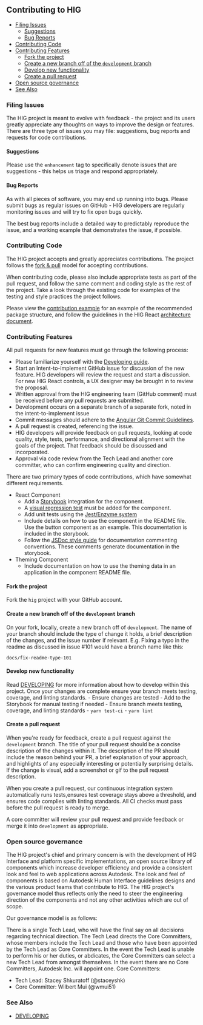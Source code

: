 ## Contributing to HIG

<!-- START doctoc generated TOC please keep comment here to allow auto update -->
<!-- DON'T EDIT THIS SECTION, INSTEAD RE-RUN doctoc TO UPDATE -->


- [Filing Issues](#filing-issues)
  - [Suggestions](#suggestions)
  - [Bug Reports](#bug-reports)
- [Contributing Code](#contributing-code)
- [Contributing Features](#contributing-features)
  - [Fork the project](#fork-the-project)
  - [Create a new branch off of the `development` branch](#create-a-new-branch-off-of-the-development-branch)
  - [Develop new functionality](#develop-new-functionality)
  - [Create a pull request](#create-a-pull-request)
- [Open source governance](#open-source-governance)
- [See Also](#see-also)

<!-- END doctoc generated TOC please keep comment here to allow auto update -->

### Filing Issues

The HIG project is meant to evolve with feedback - the project and its users greatly appreciate any thoughts on ways to improve the design or features. There are three type of issues you may file: suggestions, bug reports and requests for code contributions.

#### Suggestions

 Please use the `enhancement` tag to specifically denote issues that are suggestions - this helps us triage and respond appropriately.

#### Bug Reports

As with all pieces of software, you may end up running into bugs. Please submit bugs as regular issues on GitHub - HIG developers are regularly monitoring issues and will try to fix open bugs quickly.

The best bug reports include a detailed way to predictably reproduce the issue, and a working example that demonstrates the issue, if possible.

### Contributing Code

The HIG project accepts and greatly appreciates contributions. The project follows the [fork & pull](https://help.github.com/articles/using-pull-requests/#fork--pull) model for accepting contributions.

When contributing code, please also include appropriate tests as part of the pull request, and follow the same comment and coding style as the rest of the project. Take a look through the existing code for examples of the testing and style practices the project follows.

Please view the [contribution example][] for an example of the recommended package structure, and follow the guidelines in the HIG React [architecture document](ARCHITECTURE.md).

[contribution example]: ./docs/sample-component

### Contributing Features

All pull requests for new features must go through the following process:

* Please familiarize yourself with the [Developing guide](DEVELOPING.md).
* Start an Intent-to-implement GitHub issue for discussion of the new feature. HIG developers will review the request and start a discussion. For new HIG React controls, a UX designer may be brought in to review the proposal.
* Written approval from the HIG engineering team (GitHub comment) must be received before any pull requests are submitted.
* Development occurs on a separate branch of a separate fork, noted in the intent-to-implement issue
* Commit messages should adhere to the [Angular Git Commit Guidelines](https://github.com/angular/angular.js/blob/master/DEVELOPERS.md#-git-commit-guidelines).
* A pull request is created, referencing the issue.
* HIG developers will provide feedback on pull requests, looking at code quality, style, tests, performance, and directional alignment with the goals of the project. That feedback should be discussed and incorporated.
* Approval via code review from the Tech Lead and another core committer, who can confirm engineering quality and direction.

There are two primary types of code contributions, which have somewhat different requirements. 
* React Component
  * Add a [Storybook](DEVELOPING.md#Storybook) integration for the component.
  * A [visual regression test](DEVELOPING.md#visual-regression-testing) must be added for the component.
  * Add unit tests using the [Jest/Enzyme system](DEVELOPING.md#Unit-testing)
  * Include details on how to use the component in the README file. Use the button component as an example. This documentation is included in the storybook.
  * Follow the [JSDoc style guide](https://github.com/shri/JSDoc-Style-Guide) for documentation commenting conventions. These comments generate documentation in the storybook.
* Theming Component
  * Include documentation on how to use the theming data in an application in the component README file.

#### Fork the project

Fork the `hig` project with your GitHub account.

#### Create a new branch off of the `development` branch

On your fork, locally, create a new branch off of `development`.
The name of your branch should include the type of change it holds, a brief description of the changes, and the issue number if relevant.
E.g. Fixing a typo in the readme as discussed in issue #101 would have a branch name like this:

```
docs/fix-readme-type-101
```

#### Develop new functionality
Read [DEVELOPING](DEVELOPING.md) for more information about how to develop within this project. Once your changes are complete ensure your branch meets testing, coverage, and linting standards.
	- Ensure changes are tested
	- Add to the Storybook for manual testing if needed
	- Ensure branch meets testing, coverage, and linting standards
		- `yarn test-ci`
		- `yarn lint`

#### Create a pull request

When you're ready for feedback, create a pull request against the `development` branch. The title of your pull request should be a concise description of the changes within it. The description of the PR should include the reason behind your PR, a brief explanation of your approach, and highlights of any especially interesting or potentially surprising details. If the change is visual, add a screenshot or gif to the pull request description.

When you create a pull request, our continuous integration system automatically runs tests,ensures test coverage stays above a threshold, and ensures code complies with linting standards. All CI checks must pass before the pull request is ready to merge.

A core committer will review your pull request and provide feedback or merge it into `development` as appropriate.

### Open source governance

The HIG project's chief and primary concern is with the development of HIG Interface and platform specific implementations, an open source library of components which increase developer efficiency and provide a consistent look and feel to web applications across Autodesk. The look and feel of components is based on Autodesk Human Interface guidelines designs and the various product teams that contribute to HIG. The HIG project's governance model thus reflects only the need to steer the engineering direction of the components and not any other activities which are out of scope.

Our governance model is as follows:

There is a single Tech Lead, who will have the final say on all decisions regarding technical direction.
The Tech Lead directs the Core Committers, whose members include the Tech Lead and those who have been appointed by the Tech Lead as Core Committers.
In the event the Tech Lead is unable to perform his or her duties, or abdicates, the Core Committers can select a new Tech Lead from amongst themselves.
In the event there are no Core Committers, Autodesk Inc. will appoint one.
Core Committers:

- Tech Lead: Stacey Shkuratoff (@staceyshk)
- Core Committer: Wilbert Mui (@wmui51)

### See Also

* [DEVELOPING](DEVELOPING.md)
